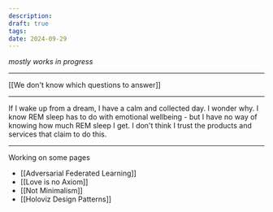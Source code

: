 ```yaml
---
description: 
draft: true
tags: 
date: 2024-09-29
---
```

*mostly works in progress*

---
[[We don't know which questions to answer]]

---
If I wake up from a dream, I have a calm and collected day. I wonder why. I know REM sleep has to do with emotional wellbeing - but I have no way of knowing how much REM sleep I get. I don't think I trust the products and services that claim to do this.

---
Working on some pages
- [[Adversarial Federated Learning]]
- [[Love is no Axiom]]
- [[Not Minimalism]]
- [[Holoviz Design Patterns]]